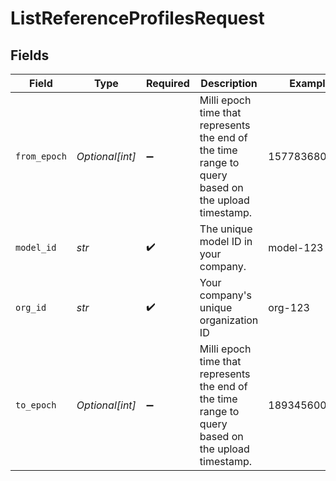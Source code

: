 # ListReferenceProfilesRequest


## Fields

| Field                                                                                              | Type                                                                                               | Required                                                                                           | Description                                                                                        | Example                                                                                            |
| -------------------------------------------------------------------------------------------------- | -------------------------------------------------------------------------------------------------- | -------------------------------------------------------------------------------------------------- | -------------------------------------------------------------------------------------------------- | -------------------------------------------------------------------------------------------------- |
| `from_epoch`                                                                                       | *Optional[int]*                                                                                    | :heavy_minus_sign:                                                                                 | Milli epoch time that represents the end of the time range to query based on the upload timestamp. | 1577836800000                                                                                      |
| `model_id`                                                                                         | *str*                                                                                              | :heavy_check_mark:                                                                                 | The unique model ID in your company.                                                               | model-123                                                                                          |
| `org_id`                                                                                           | *str*                                                                                              | :heavy_check_mark:                                                                                 | Your company's unique organization ID                                                              | org-123                                                                                            |
| `to_epoch`                                                                                         | *Optional[int]*                                                                                    | :heavy_minus_sign:                                                                                 | Milli epoch time that represents the end of the time range to query based on the upload timestamp. | 1893456000000                                                                                      |